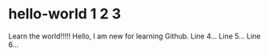 # hello-world 1 2 3 
Learn the world!!!!!
Hello, I am new for learning Github.
Line 4...
Line 5...
Line 6...
